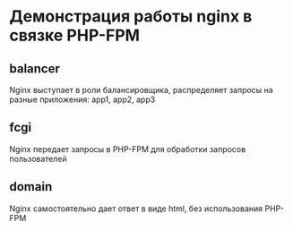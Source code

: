 # Демонстрация работы nginx в связке PHP-FPM
## balancer 
Nginx выступает в роли балансировщика, распределяет запросы на разные приложения: app1, app2, app3

## fcgi
Nginx передает запросы в PHP-FPM для обработки запросов пользователей

## domain
Nginx самостоятельно дает ответ в виде html, без использования PHP-FPM
